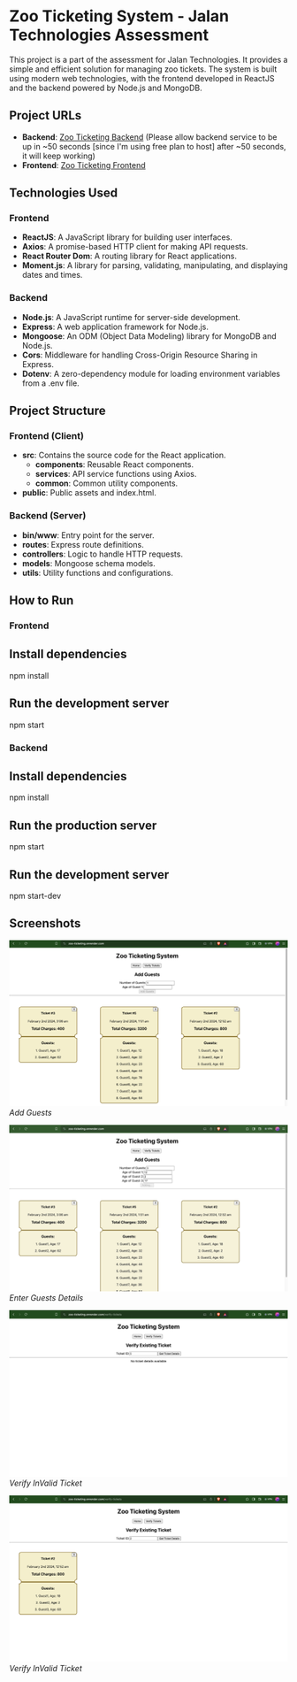 # Zoo Ticketing System - Jalan Technologies Assessment

This project is a part of the assessment for Jalan Technologies. It provides a simple and efficient solution for managing zoo tickets. The system is built using modern web technologies, with the frontend developed in ReactJS and the backend powered by Node.js and MongoDB.

## Project URLs

- **Backend**: [Zoo Ticketing Backend](https://jalan-zoo-ticketing.onrender.com/)
(Please allow backend service to be up in ~50 seconds [since I'm using free plan to host] after ~50 seconds, it will keep working)
- **Frontend**: [Zoo Ticketing Frontend](https://zoo-ticketing.onrender.com/)

## Technologies Used

### Frontend
- **ReactJS**: A JavaScript library for building user interfaces.
- **Axios**: A promise-based HTTP client for making API requests.
- **React Router Dom**: A routing library for React applications.
- **Moment.js**: A library for parsing, validating, manipulating, and displaying dates and times.

### Backend
- **Node.js**: A JavaScript runtime for server-side development.
- **Express**: A web application framework for Node.js.
- **Mongoose**: An ODM (Object Data Modeling) library for MongoDB and Node.js.
- **Cors**: Middleware for handling Cross-Origin Resource Sharing in Express.
- **Dotenv**: A zero-dependency module for loading environment variables from a .env file.

## Project Structure

### Frontend (Client)
- **src**: Contains the source code for the React application.
  - **components**: Reusable React components.
  - **services**: API service functions using Axios.
  - **common**: Common utility components.
- **public**: Public assets and index.html.

### Backend (Server)
- **bin/www**: Entry point for the server.
- **routes**: Express route definitions.
- **controllers**: Logic to handle HTTP requests.
- **models**: Mongoose schema models.
- **utils**: Utility functions and configurations.

## How to Run

### Frontend
## Install dependencies
npm install

## Run the development server
npm start

### Backend
## Install dependencies
npm install

## Run the production server
npm start

## Run the development server
npm start-dev

## Screenshots

![Screenshot 1](screenshots/addGuests.png)
*Add Guests*

![Screenshot 1](screenshots/guestsDetails.jpg)
*Enter Guests Details*

![Screenshot 1](screenshots/verifyInvalidTicket.png)
*Verify InValid Ticket*

![Screenshot 1](screenshots/verifyValidTicket.png)
*Verify InValid Ticket*
